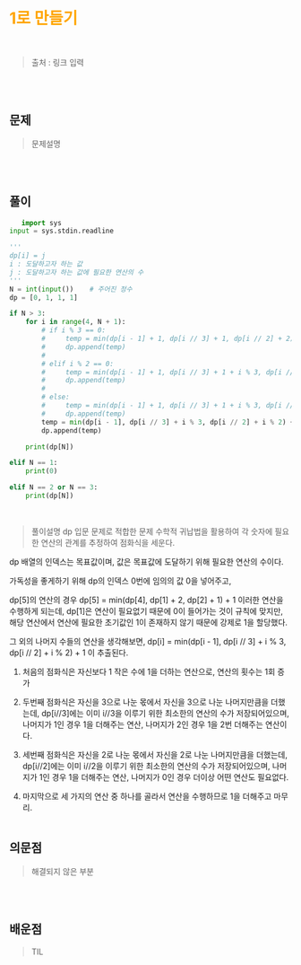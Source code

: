 <br/><Br>

<span style = "color:orange">

# 1로 만들기
</span>
<br>

> 출처 : 링크 입력


<br/><br>

## 문제

> 문제설명

<br/><br>

## 풀이

```python
   import sys
input = sys.stdin.readline

'''
dp[i] = j
i : 도달하고자 하는 값
j : 도달하고자 하는 값에 필요한 연산의 수
'''
N = int(input())    # 주어진 정수
dp = [0, 1, 1, 1]

if N > 3:
    for i in range(4, N + 1):
        # if i % 3 == 0:
        #     temp = min(dp[i - 1] + 1, dp[i // 3] + 1, dp[i // 2] + 2)
        #     dp.append(temp)
        #
        # elif i % 2 == 0:
        #     temp = min(dp[i - 1] + 1, dp[i // 3] + 1 + i % 3, dp[i // 2] + 1)
        #     dp.append(temp)
        #
        # else:
        #     temp = min(dp[i - 1] + 1, dp[i // 3] + 1 + i % 3, dp[i // 2] + 2)
        #     dp.append(temp)
        temp = min(dp[i - 1], dp[i // 3] + i % 3, dp[i // 2] + i % 2) + 1
        dp.append(temp)

    print(dp[N])

elif N == 1:
    print(0)

elif N == 2 or N == 3:
    print(dp[N])
```
<br>

> 풀이설명
dp 입문 문제로 적합한 문제
수학적 귀납법을 활용하여 각 숫자에 필요한 연산의 관계를 추정하여 점화식을 세운다.

dp 배열의 인덱스는 목표값이며, 값은 목표값에 도달하기 위해 필요한 연산의 수이다.

가독성을 좋게하기 위해 dp의 인덱스 0번에 임의의 값 0을 넣어주고,

dp[5]의 연산의 경우
dp[5] = min(dp[4], dp[1] + 2, dp[2] + 1) + 1
이러한 연산을 수행하게 되는데, dp[1]은 연산이 필요없기 때문에 0이 들어가는 것이 규칙에 맞지만, 해당 연산에서 연산에 필요한 초기값인 1이 존재하지 않기 때문에 강제로 1을 할당했다.

그 외의 나머지 수들의 연산을 생각해보면,
dp[i] = min(dp[i - 1], dp[i // 3] + i % 3, dp[i // 2] + i % 2) + 1
이 추출된다.

1. 처음의 점화식은 자신보다 1 작은 수에 1을 더하는 연산으로, 연산의 횟수는 1회 증가
2. 두번째 점화식은 자신을 3으로 나눈 몫에서 자신을 3으로 나눈 나머지만큼을 더했는데, 
dp[i//3]에는 이미 i//3을 이루기 위한 최소한의 연산의 수가 저장되어있으며,
나머지가 1인 경우 1을 더해주는 연산, 나머지가 2인 경우 1을 2번 더해주는 연산이다.
3. 세번째 점화식은 자신을 2로 나눈 몫에서 자신을 2로 나눈 나머지만큼을 더했는데, 
dp[i//2]에는 이미 i//2을 이루기 위한 최소한의 연산의 수가 저장되어있으며,
나머지가 1인 경우 1을 더해주는 연산, 나머지가 0인 경우 더이상 어떤 연산도 필요없다.

4. 마지막으로 세 가지의 연산 중 하나를 골라서 연산을 수행하므로 1을 더해주고 마무리.
<br/><br>


## 의문점
> 해결되지 않은 부분


<br/><br>


## 배운점
> TIL

